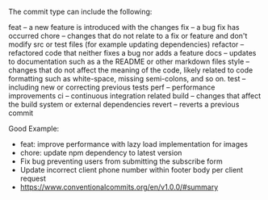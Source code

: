 The commit type can include the following:

feat – a new feature is introduced with the changes
fix – a bug fix has occurred
chore – changes that do not relate to a fix or feature and don't modify src or test files (for example updating dependencies)
refactor – refactored code that neither fixes a bug nor adds a feature
docs – updates to documentation such as a the README or other markdown files
style – changes that do not affect the meaning of the code, likely related to code formatting such as white-space, missing semi-colons, and so on.
test – including new or correcting previous tests
perf – performance improvements
ci – continuous integration related
build – changes that affect the build system or external dependencies
revert – reverts a previous commit

Good Example:
- feat: improve performance with lazy load implementation for images
- chore: update npm dependency to latest version
- Fix bug preventing users from submitting the subscribe form
- Update incorrect client phone number within footer body per client request
- https://www.conventionalcommits.org/en/v1.0.0/#summary